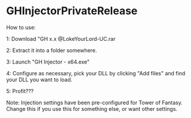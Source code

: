 # GHInjectorPrivateRelease

How to use:

1: Download "GH x.x @LokeYourLord-UC.rar

2: Extract it into a folder somewhere.

3: Launch "GH Injector - x64.exe"

4: Configure as necessary, pick your DLL by clicking "Add files" and find your DLL you want to load.

5: Profit???

Note: Injection settings have been pre-configured for Tower of Fantasy. Change this if you use this for something else, or want other settings.
